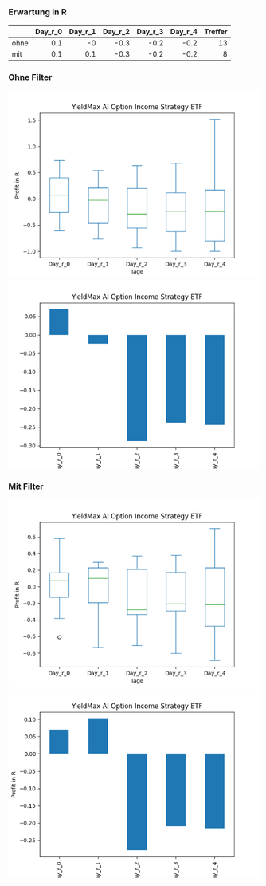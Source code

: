 ### Erwartung in R
|      |   Day_r_0 |   Day_r_1 |   Day_r_2 |   Day_r_3 |   Day_r_4 |   Treffer |
|:-----|----------:|----------:|----------:|----------:|----------:|----------:|
| ohne |       0.1 |      -0   |      -0.3 |      -0.2 |      -0.2 |        13 |
| mit  |       0.1 |       0.1 |      -0.3 |      -0.2 |      -0.2 |         8 |

### Ohne Filter
![image info](./data/AIYY_box_all.png)
![image info](./data/AIYY_median_all.png)

### Mit Filter
![image info](./data/AIYY_box_filtered.png)
![image info](./data/AIYY_median_filtered.png)